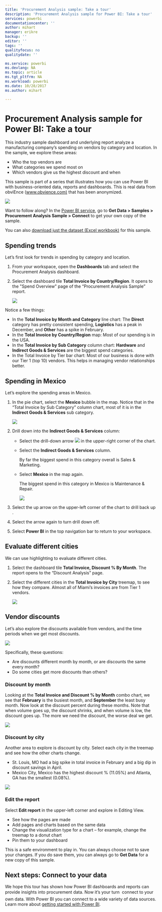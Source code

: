 ```yaml
---
title: 'Procurement Analysis sample: Take a tour'
description: 'Procurement Analysis sample for Power BI: Take a tour'
services: powerbi
documentationcenter: ''
author: mihart
manager: erikre
backup: ''
editor: ''
tags: ''
qualityfocus: no
qualitydate: ''

ms.service: powerbi
ms.devlang: NA
ms.topic: article
ms.tgt_pltfrm: NA
ms.workload: powerbi
ms.date: 10/28/2017
ms.author: mihart

---
```

# Procurement Analysis sample for Power BI: Take a tour
This industry sample dashboard and underlying report analyze a manufacturing company’s spending on vendors by category and location. In the sample, we explore these areas:

* Who the top vendors are
* What categories we spend most on
* Which vendors give us the highest discount and when

This sample is part of a series that illustrates how you can use  Power BI with business-oriented data, reports and dashboards. This is real data from obviEnce ([www.obvience.com)](http://www.obvience.com/) that has been anonymized.

![](media/sample-procurement/procurement1.png)

Want to follow along? In the [Power BI service](https://powerbi.com), go to **Get Data > Samples > Procurement Analysis Sample > Connect** to get your own copy of the sample.

You can also [download just the dataset (Excel workbook)](http://go.microsoft.com/fwlink/?LinkId=529784) for this sample.

## Spending trends
Let’s first look for trends in spending by category and location.  

1. From your workspace, open the **Dashboards** tab and select the Procurement Analysis dashboard.
2. Select the dashboard tile **Total Invoice by Country/Region**. It opens to the "Spend Overview" page of the “Procurement Analysis Sample” report.
   
    ![](media/sample-procurement/procurement2.png)

Notice a few things:

* In the **Total Invoice by Month and Category** line chart: The **Direct** category has pretty consistent spending, **Logistics** has a peak in December, and **Other** has a spike in February.
* In the **Total Invoice by Country/Region** map: Most of our spending is in the USA.
* In the **Total Invoice by Sub Category** column chart: **Hardware** and **Indirect Goods & Services** are the biggest spend categories.
* In the Total Invoice by Tier bar chart: Most of our business is done with our Tier 1 (top 10) vendors. This helps in managing vendor relationships better.

## Spending in Mexico
Let’s explore the spending areas in Mexico.

1. In the pie chart, select the **Mexico** bubble in the map. Notice that in the “Total Invoice by Sub Category” column chart, most of it is in the **Indirect Goods & Services** sub category.
   
   ![](media/sample-procurement/pbi_procsample_spendmexico.png)
2. Drill down into the **Indirect Goods & Services** column:
   
   * Select the drill-down arrow ![](media/sample-procurement/pbi_drilldown_icon.png) in the upper-right corner of the chart.
   * Select the **Indirect Goods & Services** column.
     
      By far the biggest spend in this category overall is Sales & Marketing.
   * Select **Mexico** in the map again.
     
      The biggest spend in this category in Mexico is Maintenance & Repair.
     
      ![](media/sample-procurement/pbi_procsample_drill_mexico.png)
3. Select the up arrow on the upper-left corner of the chart to drill back up .
4. Select the arrow again to turn drill down off.  
5. Select **Power BI** in the top navigation bar to return to your workspace.

## Evaluate different cities
We can use highlighting to evaluate different cities.

1. Select the dashboard tile **Total Invoice, Discount % By Month**. The report opens to the “Discount Analysis” page.
2. Select the different cities in the **Total Invoice by City** treemap, to see how they compare. Almost all of Miami’s invoices are from Tier 1 vendors.
   
   ![](media/sample-procurement/pbi_procsample_miamitreemap2.png)

## Vendor discounts
Let’s also explore the discounts available from vendors, and the time periods when we get most discounts. 

![](media/sample-procurement/procurement4.png)

Specifically, these questions:

* Are discounts different month by month, or are discounts the same every month?
* Do some cities get more discounts than others?

### Discount by month
Looking at the **Total Invoice and Discount % by Month** combo chart, we see that **February** is the busiest month, and **September** the least busy month. Now look at the discount percent during these months.
Note that when volume goes up, the discount shrinks, and when volume is low, the discount goes up. The more we need the discount, the worse deal we get.

![](media/sample-procurement/procurement5.png)

### Discount by city
Another area to explore is discount by city. Select each city in the treemap and see how the other charts change. 

* St. Louis, MO had a big spike in total invoice in February and a big dip in discount savings in April.
* Mexico City, Mexico has the highest discount % (11.05%) and Atlanta, GA has the smallest (0.08%).

![](media/sample-procurement/procurement6.png)

### Edit the report
Select **Edit report** in the upper-left corner and explore in Editing View.

* See how the pages are made
* Add pages and charts based on the same data
* Change the visualization type for a chart – for example, change the treemap to a donut chart
* Pin them to your dashboard

This is a safe environment to play in. You can always choose not to save your changes. If you do save them, you can always go to **Get Data** for a new copy of this sample.

## Next steps: Connect to your data
We hope this tour has shown how Power BI dashboards and reports
can provide insights into procurement data. Now it’s your turn &#151; connect to your own data. With Power BI you can connect to a wide variety of data sources. Learn more about [getting started with Power BI](powerbi-service-get-started.md).

